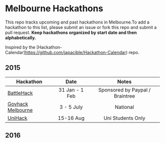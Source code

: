 Melbourne Hackathons
=====================

This repo tracks upcoming and past hackathons in Melbourne.To add a hackathon to this list, please submit an issue or fork this repo and submit a pull request. **Keep hackathons organized by start date and then alphabetically.**

Inspired by the [Hackathon-Calendar]https://github.com/japacible/Hackathon-Calendar) repo.

## 2015

| Hackathon                                                | Date            | Notes            |
| -------------------------------------------------------------- | :---------------------:| :---------------------:|
| [BattleHack](https://2015.battlehack.org/melbourne) | 31 Jan - 1 Feb | Sponsored by Paypal / Braintree   |
| [Govhack Melbourne](https://www.govhack.org/) | 3 - 5 July | National    |
| [UniHack](http://unihack.net/) | 15-16 Aug | Uni Students Only     |


## 2016
